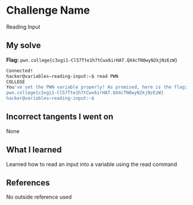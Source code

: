 # Challenge Name
Reading Input

## My solve
**Flag:** `pwn.college{c3xgi1-Cl57Tte1h7tCwx6irHAT.QX4cTN0wyN2kjNzEzW}`

```bash
Connected!
hacker@variables~reading-input:~$ read PWN
COLLEGE
You've set the PWN variable properly! As promised, here is the flag:
pwn.college{c3xgi1-Cl57Tte1h7tCwx6irHAT.QX4cTN0wyN2kjNzEzW}
hacker@variables~reading-input:~$
```
## Incorrect tangents I went on
None

## What I learned
Learned how to read an input into a variable using the read command

## References 
No outside reference used
